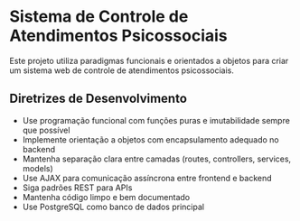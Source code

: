 <!-- Use this file to provide workspace-specific custom instructions to Copilot. For more details, visit https://code.visualstudio.com/docs/copilot/copilot-customization#_use-a-githubcopilotinstructionsmd-file -->

# Sistema de Controle de Atendimentos Psicossociais

Este projeto utiliza paradigmas funcionais e orientados a objetos para criar um sistema web de controle de atendimentos psicossociais.

## Diretrizes de Desenvolvimento

- Use programação funcional com funções puras e imutabilidade sempre que possível
- Implemente orientação a objetos com encapsulamento adequado no backend
- Mantenha separação clara entre camadas (routes, controllers, services, models)
- Use AJAX para comunicação assíncrona entre frontend e backend
- Siga padrões REST para APIs
- Mantenha código limpo e bem documentado
- Use PostgreSQL como banco de dados principal
